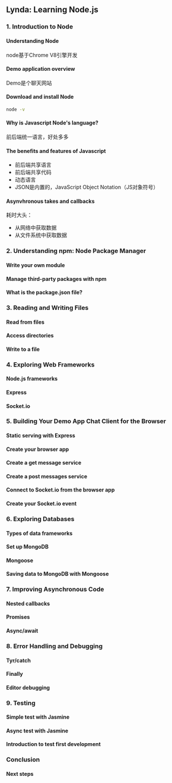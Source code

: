 
## Lynda: Learning Node.js

### 1. Introduction to Node

#### Understanding Node

node基于Chrome V8引擎开发


#### Demo application overview

Demo是个聊天网站


#### Download and install Node

```bash
node -v
```


#### Why is Javascript Node's language?

前后端统一语言，好处多多


#### The benefits and features of Javascript

- 前后端共享语言
- 前后端共享代码
- 动态语言
- JSON是内置的，JavaScript Object Notation（JS对象符号）


#### Asynvhronous takes and callbacks

耗时大头：

- 从网络中获取数据
- 从文件系统中获取数据




### 2. Understanding npm: Node Package Manager

#### Write your own module

#### Manage third-party packages with npm

#### What is the package.json file?

### 3. Reading and Writing Files

#### Read from files

#### Access directories

#### Write to a file

### 4. Exploring Web Frameworks

#### Node.js frameworks

#### Express

#### Socket.io

### 5. Building Your Demo App Chat Client for the Browser

#### Static serving with Express

#### Create your browser app

#### Create a get message service

#### Create a post messages service

#### Connect to Socket.io from the browser app

#### Create your Socket.io event

### 6. Exploring Databases

#### Types of data frameworks

#### Set up MongoDB

#### Mongoose

#### Saving data to MongoDB with Mongoose

### 7. Improving Asynchronous Code

#### Nested callbacks

#### Promises

#### Async/await

### 8. Error Handling and Debugging

#### Tyr/catch

#### Finally

#### Editor debugging

### 9. Testing

#### Simple test with Jasmine

#### Async test with Jasmine

#### Introduction to test first development

### Conclusion

#### Next steps
